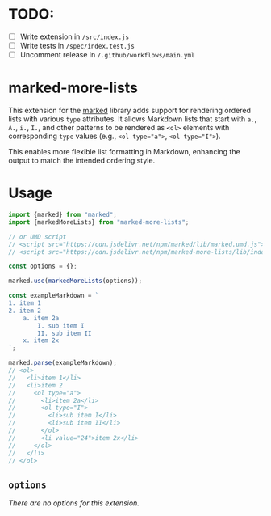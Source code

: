 # TODO:

- [ ] Write extension in `/src/index.js`
- [ ] Write tests in `/spec/index.test.js`
- [ ] Uncomment release in `/.github/workflows/main.yml`

# marked-more-lists

This extension for the [marked](https://marked.js.org/) library adds support for rendering ordered lists with various
`type` attributes. It allows Markdown lists that start with `a.`, `A.`, `i.`, `I.`, and other patterns to be rendered
as `<ol>` elements with corresponding `type` values (e.g., `<ol type="a">`, `<ol type="I">`).

This enables more flexible list formatting in Markdown, enhancing the output to match the intended ordering style.

# Usage

```js
import {marked} from "marked";
import {markedMoreLists} from "marked-more-lists";

// or UMD script
// <script src="https://cdn.jsdelivr.net/npm/marked/lib/marked.umd.js"></script>
// <script src="https://cdn.jsdelivr.net/npm/marked-more-lists/lib/index.umd.js"></script>

const options = {};

marked.use(markedMoreLists(options));

const exampleMarkdown = `
1. item 1
2. item 2
	a. item 2a
		I. sub item I
		II. sub item II
	x. item 2x
`;

marked.parse(exampleMarkdown);
// <ol>
//   <li>item 1</li>
//   <li>item 2
//     <ol type="a">
//       <li>item 2a</li>
//       <ol type="I">
//         <li>sub item I</li>
//         <li>sub item II</li>
//       </ol>
//       <li value="24">item 2x</li>
//     </ol>
//   </li>
// </ol>
```

## `options`

_There are no options for this extension._
